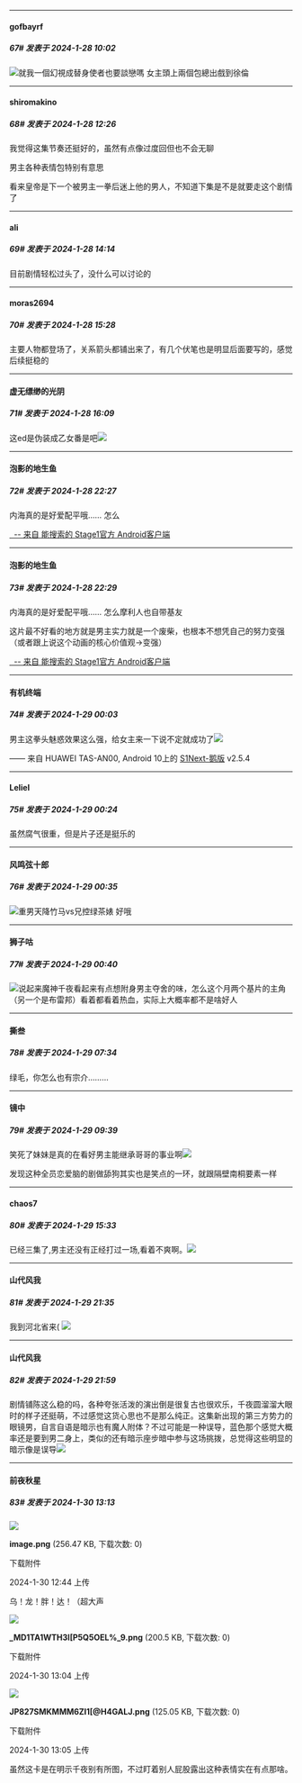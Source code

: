 
*****

####  gofbayrf  
##### 67#       发表于 2024-1-28 10:02

<img src="https://static.saraba1st.com/image/smiley/face2017/067.png" referrerpolicy="no-referrer">就我一個幻視成替身使者也要談戀嗎 女主頭上兩個包總出戲到徐倫


*****

####  shiromakino  
##### 68#       发表于 2024-1-28 12:26

我觉得这集节奏还挺好的，虽然有点像过度回但也不会无聊

男主各种表情包特别有意思

看来皇帝是下一个被男主一拳后迷上他的男人，不知道下集是不是就要走这个剧情了


*****

####  ali  
##### 69#       发表于 2024-1-28 14:14

目前剧情轻松过头了，没什么可以讨论的


*****

####  moras2694  
##### 70#       发表于 2024-1-28 15:28

主要人物都登场了，关系箭头都铺出来了，有几个伏笔也是明显后面要写的，感觉后续挺稳的


*****

####  虚无缥缈的光阴  
##### 71#       发表于 2024-1-28 16:09

这ed是伪装成乙女番是吧<img src="https://static.saraba1st.com/image/smiley/face2017/068.png" referrerpolicy="no-referrer">


*****

####  泡影的地生鱼  
##### 72#       发表于 2024-1-28 22:27

内海真的是好爱配平哦……
怎么

[  -- 来自 能搜索的 Stage1官方 Android客户端](https://www.coolapk.com/apk/140634)

*****

####  泡影的地生鱼  
##### 73#       发表于 2024-1-28 22:29

内海真的是好爱配平哦……
怎么摩利人也自带基友

这片最不好看的地方就是男主实力就是一个废柴，也根本不想凭自己的努力变强（或者跟上说这个动画的核心价值观→变强）

[  -- 来自 能搜索的 Stage1官方 Android客户端](https://www.coolapk.com/apk/140634)


*****

####  有机终端  
##### 74#       发表于 2024-1-29 00:03

男主这拳头魅惑效果这么强，给女主来一下说不定就成功了<img src="https://static.saraba1st.com/image/smiley/face2017/048.png" referrerpolicy="no-referrer">

—— 来自 HUAWEI TAS-AN00, Android 10上的 [S1Next-鹅版](https://github.com/ykrank/S1-Next/releases) v2.5.4


*****

####  Leliel  
##### 75#       发表于 2024-1-29 00:24

虽然腐气很重，但是片子还是挺乐的


*****

####  风鸣弦十郎  
##### 76#       发表于 2024-1-29 00:35

<img src="https://static.saraba1st.com/image/smiley/face2017/067.png" referrerpolicy="no-referrer">重男天降竹马vs兄控绿茶婊 好哦

*****

####  狮子咕  
##### 77#       发表于 2024-1-29 00:40

<img src="https://static.saraba1st.com/image/smiley/face2017/049.png" referrerpolicy="no-referrer">说起来魔神千夜看起来有点想附身男主夺舍的味，怎么这个月两个基片的主角（另一个是布雷邦）看着都看着热血，实际上大概率都不是啥好人


*****

####  撕叁  
##### 78#       发表于 2024-1-29 07:34

绿毛，你怎么也有宗介………


*****

####  镜中  
##### 79#       发表于 2024-1-29 09:39

笑死了妹妹是真的在看好男主能继承哥哥的事业啊<img src="https://static.saraba1st.com/image/smiley/face2017/066.png" referrerpolicy="no-referrer">

发现这种全员恋爱脑的剧做舔狗其实也是笑点的一环，就跟隔壁南桐要素一样


*****

####  chaos7  
##### 80#       发表于 2024-1-29 15:33

已经三集了,男主还没有正经打过一场,看着不爽啊。<img src="https://static.saraba1st.com/image/smiley/face2017/001.png" referrerpolicy="no-referrer">


*****

####  山代风我  
##### 81#       发表于 2024-1-29 21:35

我到河北省来(
<img src="https://p.sda1.dev/15/d3cdc1f310c4adaae7e6ac6f042902d3/CMP_20240129213601649.jpg" referrerpolicy="no-referrer">


*****

####  山代风我  
##### 82#       发表于 2024-1-29 21:59

剧情铺陈这么稳的吗，各种夸张活泼的演出倒是很复古也很欢乐，千夜圆溜溜大眼时的样子还挺萌，不过感觉这货心思也不是那么纯正。这集新出现的第三方势力的眼镜男，自言自语是暗示也有魔人附体？不过可能是一种误导，蓝色那个感觉大概率还是要到男二身上，类似的还有暗示座步暗中参与这场挑拨，总觉得这些明显的暗示像是误导<img src="https://static.saraba1st.com/image/smiley/face2017/008.png" referrerpolicy="no-referrer">


*****

####  前夜秋星  
##### 83#       发表于 2024-1-30 13:13

<img src="https://img.saraba1st.com/forum/202401/30/124431njkpla11bwwk13vk.png" referrerpolicy="no-referrer">

<strong>image.png</strong> (256.47 KB, 下载次数: 0)

下载附件

2024-1-30 12:44 上传

乌！龙！胖！达！（超大声

<img src="https://img.saraba1st.com/forum/202401/30/130442me46j7y4snwojjsj.png" referrerpolicy="no-referrer">

<strong>_MD1TA1WTH3I[P5Q5OEL%_9.png</strong> (200.5 KB, 下载次数: 0)

下载附件

2024-1-30 13:04 上传

<img src="https://img.saraba1st.com/forum/202401/30/130500ipyzhy0ho3ygoyhq.png" referrerpolicy="no-referrer">

<strong>JP827SMKMMM6ZI1[@H4GALJ.png</strong> (125.05 KB, 下载次数: 0)

下载附件

2024-1-30 13:05 上传

虽然这卡是在明示千夜别有所图，不过盯着别人屁股露出这种表情实在有点那啥。

